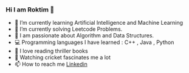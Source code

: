 ### Hi I am Roktim 🙂	

- 🌱 I’m currently learning Artificial Intelligence and Machine Learning
- 🤔 I’m currently solving Leetcode Problems.
- 💬 I am passionate about Algorithm and Data Structures.
- 💻 Programming languages I have learned : C++ , Java , Python
- 📘 I love reading thriller books
- 🏏 Watching cricket fascinates me a lot
- 📫 How to reach me 
[Linkedin](https://www.linkedin.com/in/reza-md-ruhul-roktim-9402a2222/)
